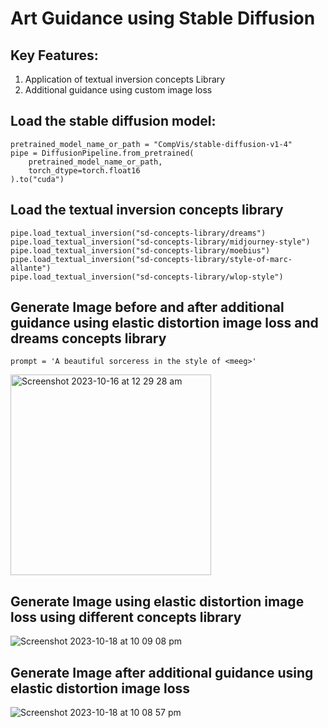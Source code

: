 # Art Guidance using Stable Diffusion 

## Key Features:
  1. Application of textual inversion concepts Library
  2. Additional guidance using custom image loss


## Load the stable diffusion model:
```
pretrained_model_name_or_path = "CompVis/stable-diffusion-v1-4"
pipe = DiffusionPipeline.from_pretrained(
    pretrained_model_name_or_path,
    torch_dtype=torch.float16
).to("cuda")
```

## Load the textual inversion concepts library
```
pipe.load_textual_inversion("sd-concepts-library/dreams") 
pipe.load_textual_inversion("sd-concepts-library/midjourney-style") 
pipe.load_textual_inversion("sd-concepts-library/moebius") 
pipe.load_textual_inversion("sd-concepts-library/style-of-marc-allante") 
pipe.load_textual_inversion("sd-concepts-library/wlop-style")
```

## Generate Image before and after additional guidance using elastic distortion image loss and dreams concepts library

```
prompt = 'A beautiful sorceress in the style of <meeg>' 
```
<img width="321" alt="Screenshot 2023-10-16 at 12 29 28 am" src="https://github.com/santule/ERA/assets/20509836/53139697-d132-460e-b753-abdc9c5854ee">

## Generate Image using elastic distortion image loss using different concepts library
![Screenshot 2023-10-18 at 10 09 08 pm](https://github.com/santule/ERA/assets/20509836/292e76ce-41e6-43cf-b58b-35cb60258855)

## Generate Image after additional guidance using elastic distortion image loss
![Screenshot 2023-10-18 at 10 08 57 pm](https://github.com/santule/ERA/assets/20509836/8fb95f78-3ac6-4918-a1eb-ea924d3f3502)
